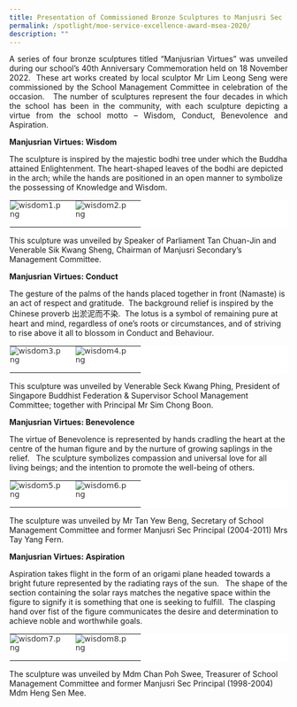 ```yaml
---
title: Presentation of Commissioned Bronze Sculptures to Manjusri Sec
permalink: /spotlight/moe-service-excellence-award-msea-2020/
description: ""
---
```

<p style="text-align: justify;">A series of four bronze sculptures titled “Manjusrian Virtues” was unveiled during our school’s 40th Anniversary Commemoration held on 18 November 2022.&nbsp; These art works created by local sculptor Mr Lim Leong Seng were commissioned by the School Management Committee in celebration of the occasion.&nbsp;&nbsp; The number of sculptures represent the four decades in which the school has been in the community, with each sculpture depicting a virtue from the school motto – Wisdom, Conduct, Benevolence and Aspiration.

  
**Manjusrian Virtues: Wisdom**  
  

The sculpture is inspired by the majestic bodhi tree under which the Buddha attained Enlightenment. The heart-shaped leaves of the bodhi are depicted in the arch; while the hands are positioned in an open manner to symbolize the possessing of Knowledge and Wisdom.

  

<table style="margin: auto; outline: 0px; padding: 0px; border-collapse: collapse; clear: both; border: 1px solid transparent; table-layout: fixed; color: rgb(51, 51, 51); font-family: &quot;Lucida Grande&quot;, &quot;Lucida Sans Unicode&quot;, &quot;Lucida Sans&quot;, &quot;DejaVu Sans&quot;, sans-serif; font-size: 14px; font-style: normal; font-variant-ligatures: normal; font-variant-caps: normal; font-weight: 400; letter-spacing: normal; orphans: 2; text-align: left; text-transform: none; white-space: normal; widows: 2; word-spacing: 0px; -webkit-text-stroke-width: 0px; background-color: rgb(255, 255, 255); text-decoration-thickness: initial; text-decoration-style: initial; text-decoration-color: initial;" class="ive_eobj_center ives_tab_kosong"><tbody style="margin: 0px; outline: 0px; padding: 0px;"><tr style="margin: 0px; outline: 0px; padding: 0px;"><td style="margin: 0px; outline: 0px; padding: 0px 15px 15px 0px; vertical-align: top; width: 60px;"><img style="margin: 0px 10px 0px 0px; outline: 0px; padding: 0px; float: left;" class="ive_eobj_left" alt="wisdom1.png" src="https://manjusrisec-moe-edu-sg-admin.cwp.sg/qql/slot/u165/images/pages/news/wisdom1.png"><br style="margin: 0px; outline: 0px; padding: 0px;"></td><td style="margin: 0px; outline: 0px; padding: 0px 15px 15px 0px; vertical-align: top; width: 60px;"><img style="margin: 0px 10px 0px 0px; outline: 0px; padding: 0px; float: left;" class="ive_eobj_left" alt="wisdom2.png" src="https://manjusrisec-moe-edu-sg-admin.cwp.sg/qql/slot/u165/images/pages/news/wisdom2.png"><br style="margin: 0px; outline: 0px; padding: 0px;"></td></tr></tbody></table>

This sculpture was unveiled by Speaker of Parliament Tan Chuan-Jin and Venerable Sik Kwang Sheng, Chairman of Manjusri Secondary’s Management Committee.

  
**Manjusrian Virtues: Conduct**  
  

The gesture of the palms of the hands placed together in front (Namaste) is an act of respect and gratitude.&nbsp; The background relief is inspired by the Chinese proverb 出淤泥而不染.&nbsp; The lotus is a symbol of remaining pure at heart and mind, regardless of one’s roots or circumstances, and of striving to rise above it all to blossom in Conduct and Behaviour.

  

<table style="margin: auto; outline: 0px; padding: 0px; border-collapse: collapse; clear: both; border: 1px solid transparent; table-layout: fixed; color: rgb(51, 51, 51); font-family: &quot;Lucida Grande&quot;, &quot;Lucida Sans Unicode&quot;, &quot;Lucida Sans&quot;, &quot;DejaVu Sans&quot;, sans-serif; font-size: 14px; font-style: normal; font-variant-ligatures: normal; font-variant-caps: normal; font-weight: 400; letter-spacing: normal; orphans: 2; text-align: left; text-transform: none; white-space: normal; widows: 2; word-spacing: 0px; -webkit-text-stroke-width: 0px; background-color: rgb(255, 255, 255); text-decoration-thickness: initial; text-decoration-style: initial; text-decoration-color: initial;" class="ive_eobj_center ives_tab_kosong"><tbody style="margin: 0px; outline: 0px; padding: 0px;"><tr style="margin: 0px; outline: 0px; padding: 0px;"><td style="margin: 0px; outline: 0px; padding: 0px 15px 15px 0px; vertical-align: top; width: 60px;"><img style="margin: 0px 10px 0px 0px; outline: 0px; padding: 0px; float: left;" class="ive_eobj_left" alt="wisdom3.png" src="https://manjusrisec-moe-edu-sg-admin.cwp.sg/qql/slot/u165/images/pages/news/wisdom3.png"><br style="margin: 0px; outline: 0px; padding: 0px;"></td><td style="margin: 0px; outline: 0px; padding: 0px 15px 15px 0px; vertical-align: top; width: 60px;"><img style="margin: 0px 10px 0px 0px; outline: 0px; padding: 0px; float: left;" class="ive_eobj_left" alt="wisdom4.png" src="https://manjusrisec-moe-edu-sg-admin.cwp.sg/qql/slot/u165/images/pages/news/wisdom4.png"><br style="margin: 0px; outline: 0px; padding: 0px;"></td></tr></tbody></table>

This sculpture was unveiled by Venerable Seck Kwang Phing, President of Singapore Buddhist Federation &amp; Supervisor School Management Committee; together with Principal Mr Sim Chong Boon.

  
**Manjusrian Virtues: Benevolence**  
  

The virtue of Benevolence is represented by hands cradling the heart at the centre of the human figure and by the nurture of growing saplings in the relief.&nbsp;&nbsp; The sculpture symbolizes compassion and universal love for all living beings; and the intention to promote the well-being of others.

  

<table style="margin: auto; outline: 0px; padding: 0px; border-collapse: collapse; clear: both; border: 1px solid transparent; table-layout: fixed; color: rgb(51, 51, 51); font-family: &quot;Lucida Grande&quot;, &quot;Lucida Sans Unicode&quot;, &quot;Lucida Sans&quot;, &quot;DejaVu Sans&quot;, sans-serif; font-size: 14px; font-style: normal; font-variant-ligatures: normal; font-variant-caps: normal; font-weight: 400; letter-spacing: normal; orphans: 2; text-align: left; text-transform: none; white-space: normal; widows: 2; word-spacing: 0px; -webkit-text-stroke-width: 0px; background-color: rgb(255, 255, 255); text-decoration-thickness: initial; text-decoration-style: initial; text-decoration-color: initial;" class="ive_eobj_center ives_tab_kosong"><tbody style="margin: 0px; outline: 0px; padding: 0px;"><tr style="margin: 0px; outline: 0px; padding: 0px;"><td style="margin: 0px; outline: 0px; padding: 0px 15px 15px 0px; vertical-align: top; width: 60px;"><img style="margin: 0px 10px 0px 0px; outline: 0px; padding: 0px; float: left;" class="ive_eobj_left" alt="wisdom5.png" src="https://manjusrisec-moe-edu-sg-admin.cwp.sg/qql/slot/u165/images/pages/news/wisdom5.png"><br style="margin: 0px; outline: 0px; padding: 0px;"></td><td style="margin: 0px; outline: 0px; padding: 0px 15px 15px 0px; vertical-align: top; width: 60px;"><img style="margin: 0px 10px 0px 0px; outline: 0px; padding: 0px; float: left;" class="ive_eobj_left" alt="wisdom6.png" src="https://manjusrisec-moe-edu-sg-admin.cwp.sg/qql/slot/u165/images/pages/news/wisdom6.png"><br style="margin: 0px; outline: 0px; padding: 0px;"></td></tr></tbody></table>

The sculpture was unveiled by Mr Tan Yew Beng, Secretary of School Management Committee and former Manjusri Sec Principal (2004-2011) Mrs Tay Yang Fern.

  
**Manjusrian Virtues: Aspiration**  
  

Aspiration takes flight in the form of an origami plane headed towards a bright future represented by the radiating rays of the sun.&nbsp;&nbsp; The shape of the section containing the solar rays matches the negative space within the figure to signify it is something that one is seeking to fulfill.&nbsp; The clasping hand over fist of the figure communicates the desire and determination to achieve noble and worthwhile goals.

  

<table style="margin: auto; outline: 0px; padding: 0px; border-collapse: collapse; clear: both; border: 1px solid transparent; table-layout: fixed; color: rgb(51, 51, 51); font-family: &quot;Lucida Grande&quot;, &quot;Lucida Sans Unicode&quot;, &quot;Lucida Sans&quot;, &quot;DejaVu Sans&quot;, sans-serif; font-size: 14px; font-style: normal; font-variant-ligatures: normal; font-variant-caps: normal; font-weight: 400; letter-spacing: normal; orphans: 2; text-align: left; text-transform: none; white-space: normal; widows: 2; word-spacing: 0px; -webkit-text-stroke-width: 0px; background-color: rgb(255, 255, 255); text-decoration-thickness: initial; text-decoration-style: initial; text-decoration-color: initial;" class="ive_eobj_center ives_tab_kosong"><tbody style="margin: 0px; outline: 0px; padding: 0px;"><tr style="margin: 0px; outline: 0px; padding: 0px;"><td style="margin: 0px; outline: 0px; padding: 0px 15px 15px 0px; vertical-align: top; width: 60px;"><img style="margin: 0px 10px 0px 0px; outline: 0px; padding: 0px; float: left;" class="ive_eobj_left" alt="wisdom7.png" src="https://manjusrisec-moe-edu-sg-admin.cwp.sg/qql/slot/u165/images/pages/news/wisdom7.png"><br style="margin: 0px; outline: 0px; padding: 0px;"></td><td style="margin: 0px; outline: 0px; padding: 0px 15px 15px 0px; vertical-align: top; width: 60px;"><img style="margin: 0px 10px 0px 0px; outline: 0px; padding: 0px; float: left;" class="ive_eobj_left" alt="wisdom8.png" src="https://manjusrisec-moe-edu-sg-admin.cwp.sg/qql/slot/u165/images/pages/news/wisdom8.png"><br style="margin: 0px; outline: 0px; padding: 0px;"></td></tr></tbody></table>

The sculpture was unveiled by Mdm Chan Poh Swee, Treasurer of School Management Committee and former Manjusri Sec Principal (1998-2004) Mdm Heng Sen Mee.
</p>